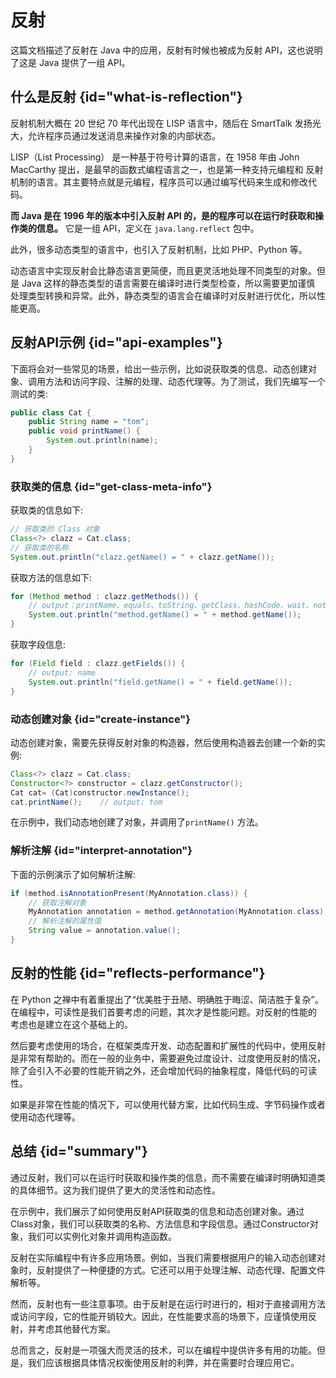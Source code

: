 # 反射 

这篇文档描述了反射在 Java 中的应用，反射有时候也被成为反射 API，这也说明了这是 Java 提供了一组 API。

## 什么是反射 {id="what-is-reflection"}

反射机制大概在 20 世纪 70 年代出现在 LISP 语言中，随后在 SmartTalk 发扬光大，允许程序员通过发送消息来操作对象的内部状态。

<note>
LISP（List Processing） 是一种基于符号计算的语言，在 1958 年由 John MacCarthy 提出，是最早的函数式编程语言之一，也是第一种支持元编程和
反射机制的语言。其主要特点就是元编程，程序员可以通过编写代码来生成和修改代码。
</note>

**而 Java 是在 1996 年的版本中引入反射 API 的，是的程序可以在运行时获取和操作类的信息。** 它是一组 API，定义在 `java.lang.reflect` 包中。

此外，很多动态类型的语言中，也引入了反射机制，比如 PHP、Python 等。

<note>
动态语言中实现反射会比静态语言更简便，而且更灵活地处理不同类型的对象。但是 Java 这样的静态类型的语言需要在编译时进行类型检查，所以需要更加谨慎
处理类型转换和异常。此外，静态类型的语言会在编译时对反射进行优化，所以性能更高。
</note>

## 反射API示例 {id="api-examples"}

下面将会对一些常见的场景，给出一些示例，比如说获取类的信息、动态创建对象、调用方法和访问字段、注解的处理、动态代理等。为了测试，我们先编写一个
测试的类:

```Java
public class Cat {
    public String name = "tom";
    public void printName() {
        System.out.println(name);    
    }
}
```

### 获取类的信息 {id="get-class-meta-info"}

获取类的信息如下:
```Java
// 获取类的 Class 对象
Class<?> clazz = Cat.class;
// 获取类的名称
System.out.println("clazz.getName() = " + clazz.getName());
```

获取方法的信息如下:
```Java
for (Method method : clazz.getMethods()) {
    // output：printName、equals、toString、getClass、hashCode、wait、notify、notifyAll
    System.out.println("method.getName() = " + method.getName());
}
```

获取字段信息:
```Java
for (Field field : clazz.getFields()) {
    // output: name
    System.out.println("field.getName() = " + field.getName());
}
```

### 动态创建对象 {id="create-instance"}

动态创建对象，需要先获得反射对象的构造器，然后使用构造器去创建一个新的实例:
```Java
Class<?> clazz = Cat.class;
Constructor<?> constructor = clazz.getConstructor();
Cat cat= (Cat)constructor.newInstance();
cat.printName();    // output: tom
```
在示例中，我们动态地创建了对象，并调用了`printName()` 方法。

### 解析注解 {id="interpret-annotation"}

下面的示例演示了如何解析注解:
```Java
if (method.isAnnotationPresent(MyAnnotation.class)) {
    // 获取注解对象
    MyAnnotation annotation = method.getAnnotation(MyAnnotation.class);
    // 解析注解的属性值
    String value = annotation.value();
}
```


## 反射的性能 {id="reflects-performance"}

在 Python 之禅中有着重提出了“优美胜于丑陋、明确胜于晦涩、简洁胜于复杂”。在编程中，可读性是我们首要考虑的问题，其次才是性能问题。对反射的性能的
考虑也是建立在这个基础上的。

然后要考虑使用的场合，在框架类库开发、动态配置和扩展性的代码中，使用反射是非常有帮助的。而在一般的业务中，需要避免过度设计、过度使用反射的情况，
除了会引入不必要的性能开销之外，还会增加代码的抽象程度，降低代码的可读性。

如果是非常在性能的情况下，可以使用代替方案，比如代码生成、字节码操作或者使用动态代理等。

## 总结 {id="summary"}

通过反射，我们可以在运行时获取和操作类的信息，而不需要在编译时明确知道类的具体细节。这为我们提供了更大的灵活性和动态性。

在示例中，我们展示了如何使用反射API获取类的信息和动态创建对象。通过Class对象，我们可以获取类的名称、方法信息和字段信息。通过Constructor对象，我们可以实例化对象并调用构造函数。

反射在实际编程中有许多应用场景。例如，当我们需要根据用户的输入动态创建对象时，反射提供了一种便捷的方式。它还可以用于处理注解、动态代理、配置文件解析等。

然而，反射也有一些注意事项。由于反射是在运行时进行的，相对于直接调用方法或访问字段，它的性能开销较大。因此，在性能要求高的场景下，应谨慎使用反射，并考虑其他替代方案。

总而言之，反射是一项强大而灵活的技术，可以在编程中提供许多有用的功能。但是，我们应该根据具体情况权衡使用反射的利弊，并在需要时合理应用它。
